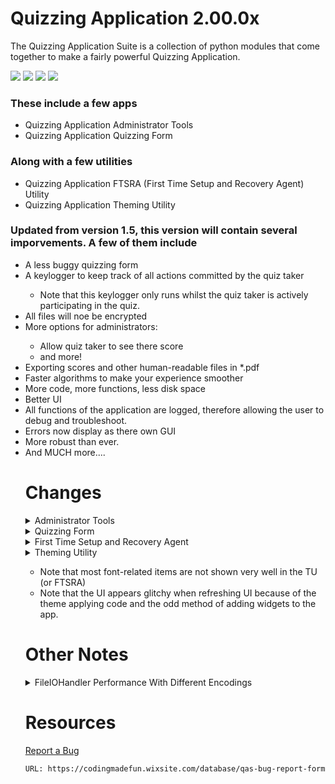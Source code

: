 # Quizzing Application 2.00.0x

<!-- <img align="center" src="https://cdn.pixabay.com/photo/2014/05/21/19/16/the-question-mark-350170_960_720.png"> --!>

The Quizzing Application Suite is a collection of python modules that come together to make a fairly powerful Quizzing Application.

<p float="center">
  <img src="https://raw.githubusercontent.com/GeetanshGautam-CodingMadeFun/qas/master/icons/admin_tools_64.png">
  <img src="https://raw.githubusercontent.com/GeetanshGautam-CodingMadeFun/qas/master/icons/ftsra_64.png">
  <img src="https://github.com/GeetanshGautam-CodingMadeFun/qas/blob/master/icons/quizzing_tool_64.png?raw=true">
  <img src="https://github.com/GeetanshGautam-CodingMadeFun/qas/blob/master/icons/themer_64.png?raw=true">
</p>

<b><h3>These include a few apps</h3></b>
<ul>
  <li>Quizzing Application Administrator Tools</li>
  <li>Quizzing Application Quizzing Form</li>
</ul>

<b><h3>Along with a few utilities</h3></b>
<ul>
  <li>Quizzing Application FTSRA (First Time Setup and Recovery Agent) Utility</li>
  <li>Quizzing Application Theming Utility</li>
</ul>

<b><h3>Updated from version 1.5, this version will contain several imporvements. A few of them include</h3></b>
<ul>
  <li>A less buggy quizzing form</li>
  <li>A keylogger to keep track of all actions committed by the quiz taker</li>
    <ul><li>Note that this keylogger only runs whilst the quiz taker is actively participating in the quiz.</li></ul>
  <li>All files will noe be encrypted</li>
  <li>More options for administrators:</li>
  <ul>
    <li>Allow quiz taker to see there score</li>
    <li>and more!</li>
  </ul>
  <li>Exporting scores and other human-readable files in *.pdf</li>
  <li>Faster algorithms to make your experience smoother</li>
  <li>More code, more functions, less disk space</li>
  <li>Better UI</li>
  <li>All functions of the application are logged, therefore allowing the user to debug and troubleshoot.</li>
  <li>Errors now display as there own GUI</li>
  <li>More robust than ever.</li>
  
  <li>And MUCH more....</li>

<b><h1>Changes</h1></b>

<details>
  <summary>Administrator Tools</summary>
  <p float="left">
    <b><h2>Quizzing Application Administrator Tools</h2></b>
    <!-- <img src="https://raw.githubusercontent.com/GeetanshGautam-CodingMadeFun/qas-2.0/main/icons/admin_tools_64.png"> -->
  </p>
  <ol>
  <li> Use to <b>easily</b> alter any and all settings that you may wish to change. </li>
    
  <li> UI based question addition </li>
    
  <li> The complere re-write has also enabled the quiz giver to use the characters "<strong>|</strong>" and "<strong>`</strong>" which were previously occupied by the code in order to organize questions. </li>
  </ol>
</details>

<details>
  <summary>Quizzing Form</summary>
  <b><h2>Quizzing Application Quizzing Form</h2></b>
  <ol>
  <li> A key logger has been implemented to keep track of all keyboard inputs by the user </li>
  <li> The form no longer will allow the user to temporarly exit the quizzing form and open other windows during error sequences, unlike version 1.5 and before </li>
  <li> <b>[UNCONFIRMED CHANGE]</b> Multiple choice questions will now utilize Radio Buttons for an input. </li>
  </ol>
</details>

<details>
  <summary>First Time Setup and Recovery Agent</summary>
  <b><h2>Quizzing Application FTSRA Utility</h2></b>
  <ol>
  <li> The utility should now be able to copy directories and their sub-directories </li>
  <li> The utility will noe allow the user to now overwrite <b>all</b> of their files if they choose to not do so. </li>
  <li> Added "Help Me" PDF </li>
  <li> Added internal file checks </li>
  </ol>
</details>

<details>
  <summary>Theming Utility</summary>
  <b><h2>Quizzing Application Theming Utility</h2></b>
  <ol>
    <li> Added text previews besides the button </li>
    <li> Cleaner UI than 1.xx TU </li>
    <li> Font size and font face changing for the user (size applies to buttons and paragraphs only). </li>
    <li> Minor change: the restore button will have an inverted foreground in respect to the background to ensure that it can be seen at all times. </li>
  </ol>
</details>

<ul>
<li> Note that most font-related items are not shown very well in the TU (or FTSRA) </li>
<li> Note that the UI appears glitchy when refreshing UI because of the theme applying code and the odd method of adding widgets to the app. </li>
</ul>

<b><h1>Other Notes</h1></b>
<details>
  
  <summary>FileIOHandler Performance With Different Encodings</summary>
  
  <p>Take note of the exponent labeled above the fourth graph</p>
  
  <b><h2>UTF-7</h2></b>
  <img src="https://github.com/GeetanshGautam-CodingMadeFun/qas-2.0/blob/main/FileIOHandler%20Performance/utf7.png?raw=true">
  
  <b><h2>UTF-8</h2></b>
  <img src="https://github.com/GeetanshGautam-CodingMadeFun/qas-2.0/blob/main/FileIOHandler%20Performance/utf8.png?raw=true">
  
  <b><h2>UTF-16</h2></b>
  <img src="https://github.com/GeetanshGautam-CodingMadeFun/qas-2.0/blob/main/FileIOHandler%20Performance/utf16%20(post-fix).png?raw=true">
  
  <b><h2>UTF-32</h2></b>
  <img src="https://github.com/GeetanshGautam-CodingMadeFun/qas-2.0/blob/main/FileIOHandler%20Performance/utf32%20(post-fix).png?raw=true">
  
  <b><h2>ASCII</h2></b>
  <img src="https://github.com/GeetanshGautam-CodingMadeFun/qas-2.0/blob/main/FileIOHandler%20Performance/ascii.png?raw=true">
  
  <b><h2>CP936</h2></b>
  <img src="https://github.com/GeetanshGautam-CodingMadeFun/qas-2.0/blob/main/FileIOHandler%20Performance/cp936.png?raw=true">
  
  <b><h2>EUCJP</h2></b>
  <img src="https://github.com/GeetanshGautam-CodingMadeFun/qas-2.0/blob/main/FileIOHandler%20Performance/eucjp.png?raw=true">
  
  <b><h2>IBM437</h2></b>
  <img src="https://github.com/GeetanshGautam-CodingMadeFun/qas-2.0/blob/main/FileIOHandler%20Performance/ibm437.png?raw=true">
  
  <b><h2>IBM869</h2></b>
  <img src="https://github.com/GeetanshGautam-CodingMadeFun/qas-2.0/blob/main/FileIOHandler%20Performance/ibm869.png?raw=true">
  
  <b><h2>ISO-2022-JP-EXT</h2></b>
  <img src="https://github.com/GeetanshGautam-CodingMadeFun/qas-2.0/blob/main/FileIOHandler%20Performance/iso-2022-jp-ext.png?raw=true">
  
  <b><h2>MS932</h2></b>
  <img src="https://github.com/GeetanshGautam-CodingMadeFun/qas-2.0/blob/main/FileIOHandler%20Performance/ms932.png?raw=true">
  
  <b><h2>L1</h2></b>
  <img src="https://github.com/GeetanshGautam-CodingMadeFun/qas-2.0/blob/main/FileIOHandler%20Performance/L1.png?raw=true">
  
</details>

<b><h1>Resources</h1></b>

[Report a Bug](https://codingmadefun.wixsite.com/database/qas-bug-report-form)

```
URL: https://codingmadefun.wixsite.com/database/qas-bug-report-form
```
